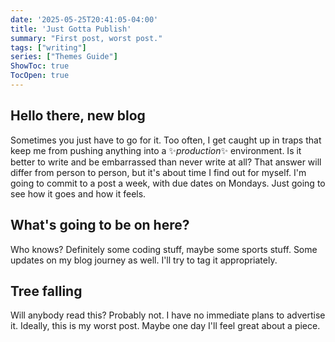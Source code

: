 ```yaml
---
date: '2025-05-25T20:41:05-04:00'
title: 'Just Gotta Publish'
summary: "First post, worst post."
tags: ["writing"]
series: ["Themes Guide"]
ShowToc: true
TocOpen: true
---
```

## Hello there, new blog

Sometimes you just have to go for it. Too often, I get caught up in traps that keep me from pushing anything into a ✨*production*✨ environment. Is it better to write and be embarrassed than never write at all? That answer will differ from person to person, but it's about time I find out for myself. I'm going to commit to a post a week, with due dates on Mondays. Just going to see how it goes and how it feels.

## What's going to be on here?

Who knows? Definitely some coding stuff, maybe some sports stuff. Some updates on my blog journey as well. I'll try to tag it appropriately.

## Tree falling

Will anybody read this? Probably not. I have no immediate plans to advertise it. Ideally, this is my worst post. Maybe one day I'll feel great about a piece.